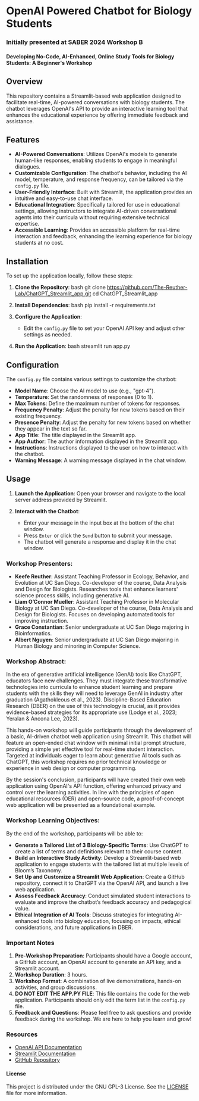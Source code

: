 # OpenAI Powered Chatbot for Biology Students

### Initially presented at SABER 2024 Workshop B
#### Developing No-Code, AI-Enhanced, Online Study Tools for Biology Students: A Beginner's Workshop

## Overview

This repository contains a Streamlit-based web application designed to facilitate real-time, AI-powered conversations with biology students. The chatbot leverages OpenAI's API to provide an interactive learning tool that enhances the educational experience by offering immediate feedback and assistance.

## Features

- **AI-Powered Conversations**: Utilizes OpenAI's models to generate human-like responses, enabling students to engage in meaningful dialogues.
- **Customizable Configuration**: The chatbot's behavior, including the AI model, temperature, and response frequency, can be tailored via the `config.py` file.
- **User-Friendly Interface**: Built with Streamlit, the application provides an intuitive and easy-to-use chat interface.
- **Educational Integration**: Specifically tailored for use in educational settings, allowing instructors to integrate AI-driven conversational agents into their curricula without requiring extensive technical expertise.
- **Accessible Learning**: Provides an accessible platform for real-time interaction and feedback, enhancing the learning experience for biology students at no cost.

## Installation

To set up the application locally, follow these steps:

1. **Clone the Repository**:
bash
   git clone https://github.com/The-Reuther-Lab/ChatGPT_Streamlit_app.git
   cd ChatGPT_Streamlit_app
   
2. **Install Dependencies**:
bash
   pip install -r requirements.txt
   
3. **Configure the Application**:
   - Edit the `config.py` file to set your OpenAI API key and adjust other settings as needed.

4. **Run the Application**:
bash
   streamlit run app.py
   
## Configuration

The `config.py` file contains various settings to customize the chatbot:

- **Model Name**: Choose the AI model to use (e.g., "gpt-4").
- **Temperature**: Set the randomness of responses (0 to 1).
- **Max Tokens**: Define the maximum number of tokens for responses.
- **Frequency Penalty**: Adjust the penalty for new tokens based on their existing frequency.
- **Presence Penalty**: Adjust the penalty for new tokens based on whether they appear in the text so far.
- **App Title**: The title displayed in the Streamlit app.
- **App Author**: The author information displayed in the Streamlit app.
- **Instructions**: Instructions displayed to the user on how to interact with the chatbot.
- **Warning Message**: A warning message displayed in the chat window.

## Usage

1. **Launch the Application**:
   Open your browser and navigate to the local server address provided by Streamlit.

2. **Interact with the Chatbot**:
   - Enter your message in the input box at the bottom of the chat window.
   - Press `Enter` or click the `Send` button to submit your message.
   - The chatbot will generate a response and display it in the chat window.

### Workshop Presenters:
- **Keefe Reuther**: Assistant Teaching Professor in Ecology, Behavior, and Evolution at UC San Diego. Co-developer of the course, Data Analysis and Design for Biologists. Researches tools that enhance learners' science process skills, including generative AI.
- **Liam O’Connor Mueller**: Assistant Teaching Professor in Molecular Biology at UC San Diego. Co-developer of the course, Data Analysis and Design for Biologists. Focuses on developing automated tools for improving instruction.
- **Grace Constantian**: Senior undergraduate at UC San Diego majoring in Bioinformatics.
- **Albert Nguyen**: Senior undergraduate at UC San Diego majoring in Human Biology and minoring in Computer Science.

### Workshop Abstract:
In the era of generative artificial intelligence (GenAI) tools like ChatGPT, educators face new challenges. They must integrate these transformative technologies into curricula to enhance student learning and prepare students with the skills they will need to leverage GenAI in industry after graduation (Agathokleous et al., 2023). Discipline-Based Education Research (DBER) on the use of this technology is crucial, as it provides evidence-based strategies for its appropriate use (Lodge et al., 2023; Yeralan & Ancona Lee, 2023).

This hands-on workshop will guide participants through the development of a basic, AI-driven chatbot web application using Streamlit. This chatbot will feature an open-ended chat window with minimal initial prompt structure, providing a simple yet effective tool for real-time student interaction. Targeted at individuals eager to learn about generative AI tools such as ChatGPT, this workshop requires no prior technical knowledge or experience in web design or computer programming.

By the session's conclusion, participants will have created their own web application using OpenAI's API function, offering enhanced privacy and control over the learning activities. In line with the principles of open educational resources (OER) and open-source code, a proof-of-concept web application will be presented as a foundational example.

### Workshop Learning Objectives:
By the end of the workshop, participants will be able to:
- **Generate a Tailored List of 3 Biology-Specific Terms**: Use ChatGPT to create a list of terms and definitions relevant to their course content.
- **Build an Interactive Study Activity**: Develop a Streamlit-based web application to engage students with the tailored list at multiple levels of Bloom’s Taxonomy.
- **Set Up and Customize a Streamlit Web Application**: Create a GitHub repository, connect it to ChatGPT via the OpenAI API, and launch a live web application.
- **Assess Feedback Accuracy**: Conduct simulated student interactions to evaluate and improve the chatbot’s feedback accuracy and pedagogical value.
- **Ethical Integration of AI Tools**: Discuss strategies for integrating AI-enhanced tools into biology education, focusing on impacts, ethical considerations, and future applications in DBER.

### Important Notes
1. **Pre-Workshop Preparation**: Participants should have a Google account, a GitHub account, an OpenAI account to generate an API key, and a Streamlit account.
2. **Workshop Duration**: 3 hours.
3. **Workshop Format**: A combination of live demonstrations, hands-on activities, and group discussions.
4. **DO NOT EDIT THE APP.PY FILE**: This file contains the code for the web application. Participants should only edit the term list in the `config.py` file.
5. **Feedback and Questions**: Please feel free to ask questions and provide feedback during the workshop. We are here to help you learn and grow!

### Resources
- [OpenAI API Documentation](https://platform.openai.com/docs)
- [Streamlit Documentation](https://docs.streamlit.io)
- [GitHub Repository](https://github.com/The-Reuther-Lab/ChatGPT_Streamlit_app)

#### License
This project is distributed under the GNU GPL-3 License. See the [LICENSE](https://github.com/The-Reuther-Lab/ChatGPT_Streamlit_app/blob/main/LICENSE) file for more information.